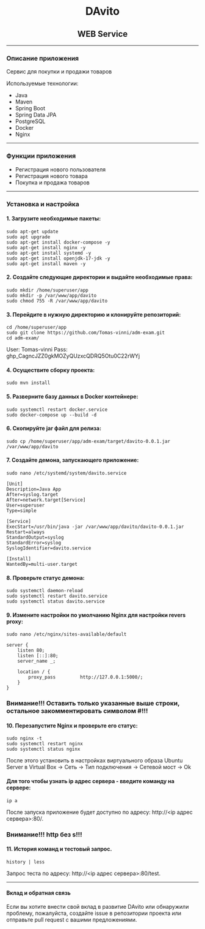 <div style="text-align: center;">

#   **DAvito**
##  **WEB Service**

</div>

----
### Описание приложения
Сервис для покупки и продажи товаров

Используемые технологии:

* Java
* Maven
* Spring Boot
* Spring Data JPA
* PostgreSQL
* Docker
* Nginx
----
### Функции приложения

- Регистрация нового пользователя
- Регистрация нового товара
- Покупка и продажа товаров
----
### Установка и настройка
#### 1. Загрузите необходимые пакеты:
```
sudo apt-get update
sudo apt upgrade
sudo apt-get install docker-compose -y
sudo apt-get install nginx -y
sudo apt-get install systemd -y
sudo apt-get install openjdk-17-jdk -y
sudo apt-get install maven -y
```
#### 2. Создайте следующие директории и выдайте необходимые права:
```
sudo mkdir /home/superuser/app
sudo mkdir -p /var/www/app/davito
sudo chmod 755 -R /var/www/app/davito
```
#### 3. Перейдите в нужную директорию и клонируйте репозиторий:
```
cd /home/superuser/app
sudo git clone https://github.com/Tomas-vinni/adm-exam.git
cd adm-exam/
```
User: Tomas-vinni
Pass: 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

#### 4. Осуществите сборку проекта:
```
sudo mvn install
```
#### 5. Разверните базу данных в Docker контейнере:
```
sudo systemctl restart docker.service
sudo docker-compose up --build -d
```
#### 6. Скопируйте jar файл для релиза:
```
sudo cp /home/superuser/app/adm-exam/target/davito-0.0.1.jar /var/www/app/davito
```
#### 7. Создайте демона, запускающего приложение:
```
sudo nano /etc/systemd/system/davito.service

[Unit]
Description=Java App
After=syslog.target
After=network.target[Service]
User=superuser
Type=simple

[Service]
ExecStart=/usr/bin/java -jar /var/www/app/davito/davito-0.0.1.jar
Restart=always
StandardOutput=syslog
StandardError=syslog
SyslogIdentifier=davito.service

[Install]
WantedBy=multi-user.target
```
#### 8. Проверьте статус демона:
```
sudo systemctl daemon-reload
sudo systemctl restart davito.service
sudo systemctl status davito.service
```
#### 9. Измените настройки по умолчанию Nginx для настройки revers proxy:
```
sudo nano /etc/nginx/sites-available/default

server {
	listen 80;
	listen [::]:80;
	server_name _;
	
	location / {
		proxy_pass         http://127.0.0.1:5000/;
	}
}
```
### Внимание!!! Оставить только указанные выше строки, остальное закомментировать символом #!!!
#### 10. Перезапустите Nginx и проверьте его статус:
```
sudo nginx -t
sudo systemctl restart nginx
sudo systemctl status nginx
```

После этого установить в настройках виртуального образа Ubuntu Server в Virtual Box -> Сеть -> Тип подключения -> Сетевой мост -> Ok

#### Для того чтобы узнать ip адрес сервера - введите команду на сервере:
```
ip a
```
После запуска приложение будет доступно по адресу: http://<ip адрес сервера>:80/.
### Внимание!!! http без s!!!

#### 11. История команд и тестовый запрос.
```
history | less
```
Запрос теста по адресу: http://<ip адрес сервера>:80/test.

----

#### Вклад и обратная связь
Если вы хотите внести свой вклад в развитие DAvito или обнаружили проблему, пожалуйста, создайте issue в репозитории проекта или отправьте pull request с вашими предложениями.

